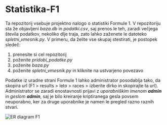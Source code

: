 # Statistika-F1
Ta repozitorij vsebuje projektno nalogo o statistiki Formule 1. V repozitoriju sta že objavljeni *baza.db* in *podatki.csv*, saj prenos le teh, zaradi večjega števila podatkov, nekoliko dlje traja, zato lahko zaženete le datoteko *spletni_vmesnik.py*. V primeru, da želite vse skupaj stestirati, je postopek sledeč:
1. prenesite si cel repozitorij
2. poženite *pridobi_podatke.py*
3. poženite *baza.py*
4. poženite *spletni_vmesnik.py* in kliknite na ustvarjeno povezavo

Podatke iz uradne strani Formule 1 lahko administrator posodablja tako, da skopira url (F1 > results > leto > races > izberite dirko in skopirajte ta url). Administrator se zaradi enostavnosti prijavi z *uporabniškim imenom **admin*** in *geslom **admin***, saj je bilo kreiranje kriptiranega gesla povsem neuporabno, ker za druge uporabnike je namen le pregled razno raznih stvari. 

![ER diagram F1](https://github.com/ursakumeljfaks/Statistika-F1/assets/57182920/8ccc3eb7-8228-49ce-b05e-ac981af0be97)
